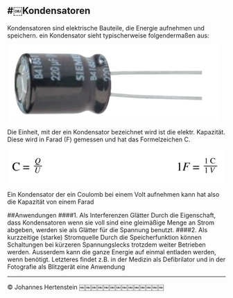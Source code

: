 #￼Kondensatoren
---
Kondensatoren sind elektrische Bauteile, die Energie aufnehmen und speichern. ein Kondensator sieht typischerweise folgendermaßen aus:

![aussehen eines Kondensators](img/kondensator.png)

Die Einheit, mit der ein Kondensator bezeichnet wird ist die elektr. Kapazität. Diese wird in Farad (F) gemessen und hat das Formelzeichen C.

![C = Q / U ------ 1F = 1C / 1V](img/kondensator_formel.png)

Ein Kondensator der ein Coulomb bei einem Volt aufnehmen kann hat also die Kapazität von einem Farad


##Anwendungen
####1. Als Interferenzen Glätter
Durch die Eigenschaft, dass Kondensatoren wenn sie voll sind eine gleimäßige Menge an Strom abgeben, werden sie als Glätter für die Spannung benutzt.
####2. Als kurzzeitige (starke) Stromquelle
Durch die Speicherfunktion können Schaltungen bei kürzeren Spannungslecks trotzdem weiter Betrieben werden. Ausserdem kann die ganze Energie auf einmal entladen werden, wenn benötigt. Letzteres findet z.B. in der Medizin als Defibrilator und in der Fotografie als Blitzgerät eine Anwendung

---
&copy; Johannes Hertenstein
￼￼￼￼￼￼￼￼￼￼￼￼￼￼